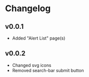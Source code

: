 # Changelog

## v0.0.1

- Added "Alert List" page(s)

## v0.0.2

- Changed svg icons
- Removed search-bar submit button
